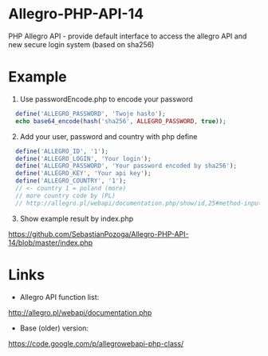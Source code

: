 Allegro-PHP-API-14
==================

PHP Allegro API - provide default interface to access the allegro API and new secure login system (based on sha256)


Example
=======

1. Use passwordEncode.php to encode your password 

`````php
  define('ALLEGRO_PASSWORD', 'Twoje hasło');
  echo base64_encode(hash('sha256', ALLEGRO_PASSWORD, true));
`````

2. Add your user, password and country with php define

`````php
  define('ALLEGRO_ID', '1');
  define('ALLEGRO_LOGIN', 'Your login');
  define('ALLEGRO_PASSWORD', 'Your password encoded by sha256');
  define('ALLEGRO_KEY', 'Your api key');
  define('ALLEGRO_COUNTRY', '1'); 
  // <- country 1 = poland (more)
  // more country code by (PL)
  // http://allegro.pl/webapi/documentation.php/show/id,25#method-input
`````

3. Show example result by index.php

  https://github.com/SebastianPozoga/Allegro-PHP-API-14/blob/master/index.php
  

Links
=====

* Allegro API function list: 

http://allegro.pl/webapi/documentation.php

* Base (older) version:

https://code.google.com/p/allegrowebapi-php-class/
